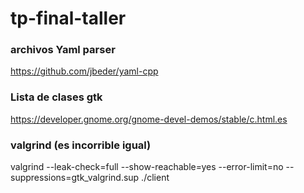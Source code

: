 # tp-final-taller

### archivos Yaml parser
https://github.com/jbeder/yaml-cpp

### Lista de clases gtk
https://developer.gnome.org/gnome-devel-demos/stable/c.html.es


### valgrind  (es incorrible igual)

valgrind --leak-check=full --show-reachable=yes --error-limit=no --suppressions=gtk_valgrind.sup ./client
